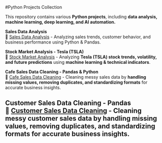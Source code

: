  #Python Projects Collection  

This repository contains various **Python projects**, including **data analysis, machine learning, deep learning, and AI automation.**  

**Sales Data Analysis**  
📌 [Sales Data Analysis](sales-data-analysis/) - Analyzing sales trends, customer behavior, and business performance using Python & Pandas.  

 **Stock Market Analysis - Tesla (TSLA)**  
📌 [Stock Market Analysis](stock-market-analysis/) - Analyzing **Tesla (TSLA) stock trends, volatility, and future predictions** using **machine learning & technical indicators**.

 **Cafe Sales Data Cleaning - Pandas & Python**  
📌 [Cafe Sales Data Cleaning](cafe-sales-data-cleaning/) - Cleaning messy sales data by **handling missing values, removing duplicates, and standardizing formats** for accurate business insights.  

 **Customer Sales Data Cleaning - Pandas**  
📌 [Customer Sales Data Cleaning](customer-data-cleaning/) - Cleaning messy customer sales data by **handling missing values, removing duplicates, and standardizing formats** for accurate business insights. 
---
